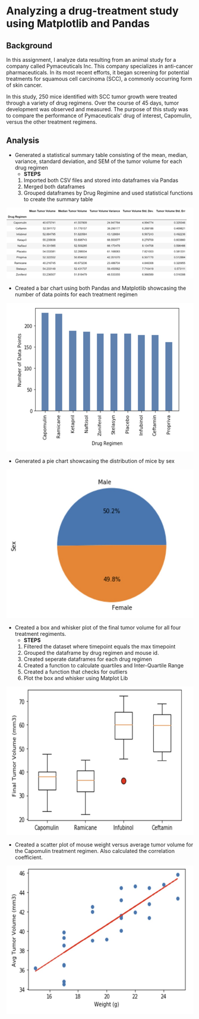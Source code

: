 # Analyzing a drug-treatment study using Matplotlib and Pandas 

## Background

In this assignment, I analyze data resulting from an animal study for a company called Pymaceuticals Inc. This company specializes in anti-cancer pharmaceuticals. In its most recent efforts, it began screening for potential treatments for squamous cell carcinoma (SCC), a commonly occurring form of skin cancer.

In this study, 250 mice identified with SCC tumor growth were treated through a variety of drug regimens. Over the course of 45 days, tumor development was observed and measured. The purpose of this study was to compare the performance of Pymaceuticals' drug of interest, Capomulin, versus the other treatment regimens.

## Analysis

* Generated a statistical summary table consisting of the mean, median, variance, standard deviation, and SEM of the tumor volume for each drug regimen
   * **STEPS**
    1) Imported both CSV files and stored into dataframes via Pandas
    2) Merged both dataframes
    3) Grouped dataframes by Drug Regimine and used statistical functions to create the summary table
    
![](/images/summary_table.jpg)

* Created a bar chart using both Pandas and Matplotlib showcasing the number of data points for each treatment regimen

<img src="/images/drug_regimen_counts.jpg" width="600" height="400">

* Generated a pie chart showcasing the distribution of mice by sex

<img src="/images/distribution_by_sex.jpg" width="600" height="400">

* Created a box and whisker plot of the final tumor volume for all four treatment regiments. 
   * **STEPS**
    1) Filtered the dataset where timepoint equals the max timepoint
    2) Grouped the dataframe by drug regimen and mouse id.
    3) Created seperate dataframes for each drug regimen
    4) Created a function to calculate quartiles and Inter-Quartile Range
    5) Created a function that checks for outliers
    6) Plot the box and whisker using Matplot Lib
    
<img src="/images/final_tumor_vol.jpg" width="600" height="400">

* Created a scatter plot of mouse weight versus average tumor volume for the Capomulin treatment regimen. Also calculated the correlation coefficient.

<img src="/images/weight_vs_vol.jpg" width="600" height="400">
